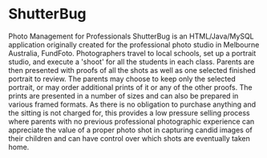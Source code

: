 # ShutterBug
Photo Management for Professionals
ShutterBug is an HTML/Java/MySQL application originally created for the professional photo studio in Melbourne Australia, FundFoto. Photographers travel to local schools, set up a portrait studio, and execute a 'shoot' for all the students in each class. Parents are then presented with proofs of all the shots as well as one selected finished portrait to review. The parents may choose to keep only the selected portrait, or may order additional prints of it or any of the other proofs. The prints are presented in a number of sizes and can also be prepared in various framed formats. As there is no obligation to purchase anything and the sitting is not charged for, this provides a low pressure selling process where parents with no previous professional photographic experience can appreciate the value of a proper photo shot in capturing candid images of their children and can have control over which shots are eventually taken home.

